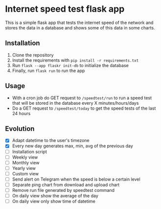 # Internet speed test flask app

This is a simple flask app that tests the internet speed of the network and stores the data in a database and shows some
of this data in some charts.

## Installation

1. Clone the repository
2. Install the requirements with `pip install -r requirements.txt`
3. Run `flask --app flaskr init-db` to initialize the database
4. Finally, run `flask run` to run the app

## Usage

- With a cron job do GET request to `/speedtest/run` to run a speed test that will be stored in the database every X
  minutes/hours/days
- Do a GET request to `/speedtest/today` to get the speed tests of the last 24 hours

## Evolution

- [x] Adapt datetime to the user's timezone
- [x] Every new day generates max, min, avg of the previous day
- [ ] Installation script
- [ ] Weekly view
- [ ] Monthly view
- [ ] Yearly view
- [ ] Custom view
- [ ] Send alert on Telegram when the speed is below a certain level
- [ ] Separate ping chart from download and upload chart
- [ ] Remove run file generated by speedtest command
- [ ] On daily view show the average of the day
- [ ] On daily view only show time of datetime
